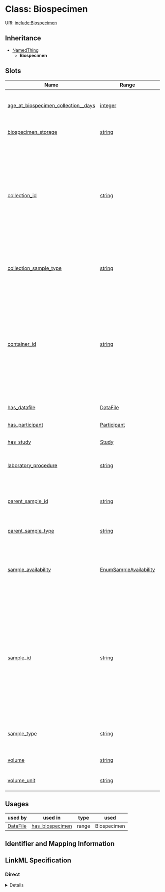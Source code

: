 # Class: Biospecimen




URI: [include:Biospecimen](https://w3id.org/include/Biospecimen)




## Inheritance

* [NamedThing](NamedThing.md)
    * **Biospecimen**




## Slots

| Name | Range | Cardinality | Description  | Info |
| ---  | --- | --- | --- | --- |
| [age_at_biospecimen_collection__days](age_at_biospecimen_collection__days.md) | [integer](integer.md) | 0..1 | Age (in days) of participant at time of biospecimen collection  | . |
| [biospecimen_storage](biospecimen_storage.md) | [string](string.md) | 0..1 | Method by which Sample is stored  | . |
| [collection_id](collection_id.md) | [string](string.md) | 0..1 | Identifier for a collection event, during which one or more primary samples are collected, assigned by DCC. Referenced in time with respect to clinical course or to other collection events.  | . |
| [collection_sample_type](collection_sample_type.md) | [string](string.md) | 0..1 | Type of biological material comprising the collected sample  | . |
| [container_id](container_id.md) | [string](string.md) | 0..1 | Unique identifier for specific container of sample, assigned by DCC or contributor??. For example, distinct aliquots of a sample will have the same Sample ID but different Container IDs.  | . |
| [has_datafile](has_datafile.md) | [DataFile](DataFile.md) | 0..1 | Semantic link to a DataFile  | . |
| [has_participant](has_participant.md) | [Participant](Participant.md) | 0..1 | Semantic link to a Participant  | . |
| [has_study](has_study.md) | [Study](Study.md) | 0..1 | Semantic link to a Study  | . |
| [laboratory_procedure](laboratory_procedure.md) | [string](string.md) | 0..1 | Procedure by which Sample was derived from Parent Sample  | . |
| [parent_sample_id](parent_sample_id.md) | [string](string.md) | 0..1 | Identifier from Parent Sample from which Sample was derived (if applicable)  | . |
| [parent_sample_type](parent_sample_type.md) | [string](string.md) | 0..1 | Type of Parent Sample  | . |
| [sample_availability](sample_availability.md) | [EnumSampleAvailability](EnumSampleAvailability.md) | 0..1 | Whether or not the container (or sample??) is available for sharing through the Virtual Biorepository  | . |
| [sample_id](sample_id.md) | [string](string.md) | 0..1 | Identifier for sample, assigned (by DCC or contributor??) at time of collection, processing, treatment, or derivation. A sample is a unique biological material; two samples with two different IDs are biologically distinct.  | . |
| [sample_type](sample_type.md) | [string](string.md) | 0..1 | Type of biological material comprising the sample  | . |
| [volume](volume.md) | [string](string.md) | 0..1 | Amount of sample in container  | . |
| [volume_unit](volume_unit.md) | [string](string.md) | 0..1 | Unit of sample volume  | . |


## Usages


| used by | used in | type | used |
| ---  | --- | --- | --- |
| [DataFile](DataFile.md) | [has_biospecimen](has_biospecimen.md) | range | Biospecimen |



## Identifier and Mapping Information









## LinkML Specification

<!-- TODO: investigate https://stackoverflow.com/questions/37606292/how-to-create-tabbed-code-blocks-in-mkdocs-or-sphinx -->

### Direct

<details>
```yaml
name: Biospecimen
from_schema: https://w3id.org/include_portal_v1_schema
is_a: NamedThing
slots:
- age_at_biospecimen_collection__days
- biospecimen_storage
- collection_id
- collection_sample_type
- container_id
- has_datafile
- has_participant
- has_study
- laboratory_procedure
- parent_sample_id
- parent_sample_type
- sample_availability
- sample_id
- sample_type
- volume
- volume_unit
slot_usage:
  age_at_biospecimen_collection__days:
    name: age_at_biospecimen_collection__days
    description: Age (in days) of participant at time of biospecimen collection
    range: integer
  biospecimen_storage:
    name: biospecimen_storage
    description: Method by which Sample is stored
  collection_id:
    name: collection_id
    description: Identifier for a collection event, during which one or more primary
      samples are collected, assigned by DCC. Referenced in time with respect to clinical
      course or to other collection events.
  collection_sample_type:
    name: collection_sample_type
    description: Type of biological material comprising the collected sample
  container_id:
    name: container_id
    description: Unique identifier for specific container of sample, assigned by DCC
      or contributor??. For example, distinct aliquots of a sample will have the same
      Sample ID but different Container IDs.
  has_datafile:
    name: has_datafile
    range: DataFile
  has_participant:
    name: has_participant
    range: Participant
  has_study:
    name: has_study
    range: Study
  laboratory_procedure:
    name: laboratory_procedure
    description: Procedure by which Sample was derived from Parent Sample
  parent_sample_id:
    name: parent_sample_id
    description: Identifier from Parent Sample from which Sample was derived (if applicable)
  parent_sample_type:
    name: parent_sample_type
    description: Type of Parent Sample
  sample_availability:
    name: sample_availability
    description: Whether or not the container (or sample??) is available for sharing
      through the Virtual Biorepository
    range: enum_sample_availability
  sample_id:
    name: sample_id
    description: Identifier for sample, assigned (by DCC or contributor??) at time
      of collection, processing, treatment, or derivation. A sample is a unique biological
      material; two samples with two different IDs are biologically distinct.
    identifier: true
  sample_type:
    name: sample_type
    description: Type of biological material comprising the sample
  volume:
    name: volume
    description: Amount of sample in container
  volume_unit:
    name: volume_unit
    description: Unit of sample volume

```
</details>

### Induced

<details>
```yaml
name: Biospecimen
from_schema: https://w3id.org/include_portal_v1_schema
is_a: NamedThing
slot_usage:
  age_at_biospecimen_collection__days:
    name: age_at_biospecimen_collection__days
    description: Age (in days) of participant at time of biospecimen collection
    range: integer
  biospecimen_storage:
    name: biospecimen_storage
    description: Method by which Sample is stored
  collection_id:
    name: collection_id
    description: Identifier for a collection event, during which one or more primary
      samples are collected, assigned by DCC. Referenced in time with respect to clinical
      course or to other collection events.
  collection_sample_type:
    name: collection_sample_type
    description: Type of biological material comprising the collected sample
  container_id:
    name: container_id
    description: Unique identifier for specific container of sample, assigned by DCC
      or contributor??. For example, distinct aliquots of a sample will have the same
      Sample ID but different Container IDs.
  has_datafile:
    name: has_datafile
    range: DataFile
  has_participant:
    name: has_participant
    range: Participant
  has_study:
    name: has_study
    range: Study
  laboratory_procedure:
    name: laboratory_procedure
    description: Procedure by which Sample was derived from Parent Sample
  parent_sample_id:
    name: parent_sample_id
    description: Identifier from Parent Sample from which Sample was derived (if applicable)
  parent_sample_type:
    name: parent_sample_type
    description: Type of Parent Sample
  sample_availability:
    name: sample_availability
    description: Whether or not the container (or sample??) is available for sharing
      through the Virtual Biorepository
    range: enum_sample_availability
  sample_id:
    name: sample_id
    description: Identifier for sample, assigned (by DCC or contributor??) at time
      of collection, processing, treatment, or derivation. A sample is a unique biological
      material; two samples with two different IDs are biologically distinct.
    identifier: true
  sample_type:
    name: sample_type
    description: Type of biological material comprising the sample
  volume:
    name: volume
    description: Amount of sample in container
  volume_unit:
    name: volume_unit
    description: Unit of sample volume
attributes:
  age_at_biospecimen_collection__days:
    name: age_at_biospecimen_collection__days
    description: Age (in days) of participant at time of biospecimen collection
    from_schema: https://w3id.org/include_portal_v1_schema
    alias: age_at_biospecimen_collection__days
    owner: Biospecimen
    range: integer
  biospecimen_storage:
    name: biospecimen_storage
    description: Method by which Sample is stored
    from_schema: https://w3id.org/include_portal_v1_schema
    alias: biospecimen_storage
    owner: Biospecimen
    range: string
  collection_id:
    name: collection_id
    description: Identifier for a collection event, during which one or more primary
      samples are collected, assigned by DCC. Referenced in time with respect to clinical
      course or to other collection events.
    from_schema: https://w3id.org/include_portal_v1_schema
    alias: collection_id
    owner: Biospecimen
    range: string
  collection_sample_type:
    name: collection_sample_type
    description: Type of biological material comprising the collected sample
    from_schema: https://w3id.org/include_portal_v1_schema
    alias: collection_sample_type
    owner: Biospecimen
    range: string
  container_id:
    name: container_id
    description: Unique identifier for specific container of sample, assigned by DCC
      or contributor??. For example, distinct aliquots of a sample will have the same
      Sample ID but different Container IDs.
    from_schema: https://w3id.org/include_portal_v1_schema
    alias: container_id
    owner: Biospecimen
    range: string
  has_datafile:
    name: has_datafile
    description: Semantic link to a DataFile
    from_schema: https://w3id.org/include_portal_v1_schema
    alias: has_datafile
    owner: Biospecimen
    range: DataFile
  has_participant:
    name: has_participant
    description: Semantic link to a Participant
    from_schema: https://w3id.org/include_portal_v1_schema
    alias: has_participant
    owner: Biospecimen
    range: Participant
  has_study:
    name: has_study
    description: Semantic link to a Study
    from_schema: https://w3id.org/include_portal_v1_schema
    alias: has_study
    owner: Biospecimen
    range: Study
  laboratory_procedure:
    name: laboratory_procedure
    description: Procedure by which Sample was derived from Parent Sample
    from_schema: https://w3id.org/include_portal_v1_schema
    alias: laboratory_procedure
    owner: Biospecimen
    range: string
  parent_sample_id:
    name: parent_sample_id
    description: Identifier from Parent Sample from which Sample was derived (if applicable)
    from_schema: https://w3id.org/include_portal_v1_schema
    alias: parent_sample_id
    owner: Biospecimen
    range: string
  parent_sample_type:
    name: parent_sample_type
    description: Type of Parent Sample
    from_schema: https://w3id.org/include_portal_v1_schema
    alias: parent_sample_type
    owner: Biospecimen
    range: string
  sample_availability:
    name: sample_availability
    description: Whether or not the container (or sample??) is available for sharing
      through the Virtual Biorepository
    from_schema: https://w3id.org/include_portal_v1_schema
    alias: sample_availability
    owner: Biospecimen
    range: enum_sample_availability
  sample_id:
    name: sample_id
    description: Identifier for sample, assigned (by DCC or contributor??) at time
      of collection, processing, treatment, or derivation. A sample is a unique biological
      material; two samples with two different IDs are biologically distinct.
    from_schema: https://w3id.org/include_portal_v1_schema
    identifier: true
    alias: sample_id
    owner: Biospecimen
    range: string
  sample_type:
    name: sample_type
    description: Type of biological material comprising the sample
    from_schema: https://w3id.org/include_portal_v1_schema
    alias: sample_type
    owner: Biospecimen
    range: string
  volume:
    name: volume
    description: Amount of sample in container
    from_schema: https://w3id.org/include_portal_v1_schema
    alias: volume
    owner: Biospecimen
    range: string
  volume_unit:
    name: volume_unit
    description: Unit of sample volume
    from_schema: https://w3id.org/include_portal_v1_schema
    alias: volume_unit
    owner: Biospecimen
    range: string

```
</details>